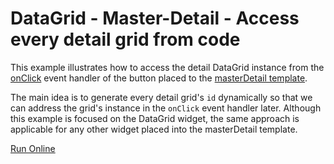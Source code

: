 # DataGrid - Master-Detail - Access every detail grid from code

This example illustrates how to access the detail DataGrid instance from the [onClick](https://js.devexpress.com/Documentation/ApiReference/UI_Widgets/dxButton/Configuration/#onClick) event handler of the button placed to the [masterDetail template](https://js.devexpress.com/Documentation/ApiReference/UI_Widgets/dxDataGrid/Configuration/masterDetail/#template).

The main idea is to generate every detail grid's `id` dynamically so that we can address the grid's instance in the `onClick` event handler later. Although this example is focused on the DataGrid widget, the same approach is applicable for any other widget placed into the masterDetail template.

<!-- run online -->
[Run Online](https://devexpress-examples.github.io/DataGrid-Master-Detail-Access-every-detail-grid-from-code/jquery/index.html)
<!-- run online end -->
